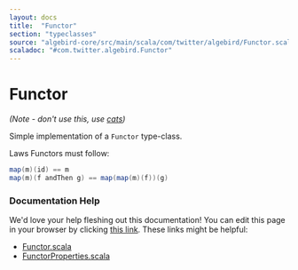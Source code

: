 ```yaml
---
layout: docs
title:  "Functor"
section: "typeclasses"
source: "algebird-core/src/main/scala/com/twitter/algebird/Functor.scala"
scaladoc: "#com.twitter.algebird.Functor"
---
```


# Functor

*(Note - don't use this, use [cats](https://github.com/typelevel/cats))*

Simple implementation of a `Functor` type-class.

Laws Functors must follow:

```scala
map(m)(id) == m
map(m)(f andThen g) == map(map(m)(f))(g)
```

### Documentation Help

We'd love your help fleshing out this documentation! You can edit this page in your browser by clicking [this link](https://github.com/twitter/algebird/edit/develop/docs/src/main/tut/typeclasses/functor.md). These links might be helpful:

- [Functor.scala](https://github.com/twitter/algebird/blob/develop/algebird-core/src/main/scala/com/twitter/algebird/Functor.scala)
- [FunctorProperties.scala](https://github.com/twitter/algebird/blob/develop/algebird-test/src/test/scala/com/twitter/algebird/FunctorProperties.scala)
